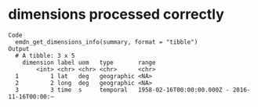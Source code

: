 # dimensions processed correctly

    Code
      emdn_get_dimensions_info(summary, format = "tibble")
    Output
      # A tibble: 3 x 5
        dimension label uom   type       range                                        
            <int> <chr> <chr> <chr>      <chr>                                        
      1         1 lat   deg   geographic <NA>                                         
      2         2 long  deg   geographic <NA>                                         
      3         3 time  s     temporal   1958-02-16T00:00:00.000Z - 2016-11-16T00:00:~

